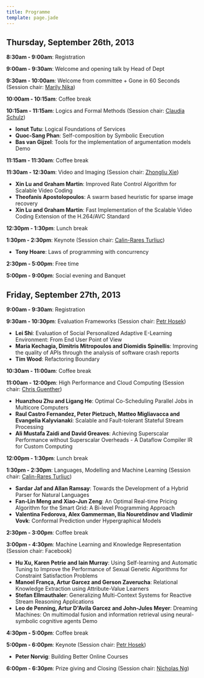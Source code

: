 ```yaml
---
title: Programme
template: page.jade
---
```


## Thursday, September 26th, 2013

__8:30am - 9:00am__: Registration

__9:00am - 9:30am__: Welcome and opening talk by Head of Dept

__9:30am - 10:00am__: Welcome from committee + Gone in 60 Seconds (Session chair: [Marily Nika])

__10:00am - 10:15am__: Coffee break

__10:15am - 11:15am__: Logics and Formal Methods (Session chair: [Claudia Schulz])

* __Ionut Tutu__: Logical Foundations of Services
* __Quoc-Sang Phan__: Self-composition by Symbolic Execution 
* __Bas van Gijzel__: Tools for the implementation of argumentation models <span class='label label-info'>Demo</span>

__11:15am - 11:30am__: Coffee break

__11:30am - 12:30am__: Video and Imaging (Session chair: [Zhongliu Xie])

* __Xin Lu and Graham Martin__: Improved Rate Control Algorithm for Scalable Video Coding
* __Theofanis Apostolopoulos__: A swarm based heuristic for sparse image recovery
* __Xin Lu and Graham Martin__: Fast Implementation of the Scalable Video Coding Extension of the H.264/AVC Standard

__12:30pm - 1:30pm__: Lunch break

__1:30pm - 2:30pm__: Keynote (Session chair: [Calin-Rares Turliuc])

* __Tony Hoare__: Laws of programming with concurrency

__2:30pm - 5:00pm__: Free time

__5:00pm - 9:00pm__: Social evening and Banquet

## Friday, September 27th, 2013

__9:00am - 9:30am__: Registration

__9:30am - 10:30pm__: Evaluation Frameworks (Session chair: [Petr Hosek])

* __Lei Shi__: Evaluation of Social Personalized Adaptive E-Learning Environment: From End User Point of View
* __Maria Kechagia, Dimitris Mitropoulos and Diomidis Spinellis__: Improving the quality of APIs through the analysis of software crash reports 
* __Tim Wood__: Refactoring Boundary 

__10:30am - 11:00am__: Coffee break

__11:00am - 12:00pm__: High Performance and Cloud Computing (Session chair: [Chris Guenther])

* __Huanzhou Zhu and Ligang He__: Optimal Co-Scheduling Parallel Jobs in Multicore Computers
* __Raul Castro Fernandez, Peter Pietzuch, Matteo Migliavacca and Evangelia Kalyvianaki__: Scalable and Fault-tolerant Stateful Stream Processing
* __Ali Mustafa Zaidi and David Greaves__: Achieving Superscalar Performance without Superscalar Overheads - A Dataflow Compiler IR for Custom Computing

__12:00pm - 1:30pm__: Lunch break

__1:30pm - 2:30pm__: Languages, Modelling and Machine Learning (Session chair: [Calin-Rares Turliuc])

* __Sardar Jaf and Allan Ramsay__: Towards the Development of a Hybrid Parser for Natural Languages
* __Fan-Lin Meng and Xiao-Jun Zeng__: An Optimal Real-time Pricing Algorithm for the Smart Grid: A Bi-level Programming Approach
* __Valentina Fedorova, Alex Gammerman, Ilia Nouretdinov and Vladimir Vovk__: Conformal Prediction under Hypergraphical Models

__2:30pm - 3:00pm__: Coffee break

__3:00pm - 4:30pm__: Machine Learning and Knowledge Representation (Session chair: Facebook)

* __Hu Xu, Karen Petrie and Iain Murray__: Using Self-learning and Automatic Tuning to Improve the Performance of Sexual Genetic Algorithms for Constraint Satisfaction Problems
* __Manoel França, Artur Garcez and Gerson Zaverucha__: Relational Knowledge Extraction using Attribute-Value Learners
* __Stefan Ellmauthaler__: Generalizing Multi-Context Systems for Reactive Stream Reasoning Applications
* __Leo de Penning, Artur D'Avila Garcez and John-Jules Meyer__: Dreaming Machines: On multimodal fusion and information retrieval using neural-symbolic cognitive agents <span class='label label-info'>Demo</span>

__4:30pm - 5:00pm__: Coffee break

__5:00pm - 6:00pm__: Keynote (Session chair: [Petr Hosek])

* __Peter Norvig__: Building Better Online Courses

__6:00pm - 6:30pm__: Prize giving and Closing (Session chair: [Nicholas Ng])

[Calin-Rares Turliuc]: http://www.doc.ic.ac.uk/~ct1810
[Petr Hosek]: http://www.doc.ic.ac.uk/~ph1310
[Marily Nika]: http://www.marily.me
[Chris Guenther]: https://www.doc.ic.ac.uk/~mcg05/
[Nicholas Ng]: http://www.doc.ic.ac.uk/~cn06/
[Zhongliu Xie]: http://www.doc.ic.ac.uk/~zx10/
[Claudia Schulz]: http://www.doc.ic.ac.uk/~cis11/
